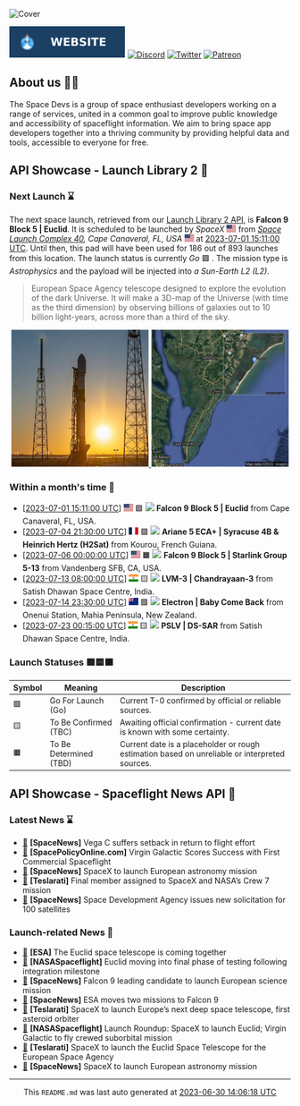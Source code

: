 ![Cover](https://raw.githubusercontent.com/TheSpaceDevs/Tutorials/main/assets/tsd_cover.png)


[![Website](https://raw.githubusercontent.com/TheSpaceDevs/Tutorials/e36b2c250ce7fcd4a801c1ed6cb1f9f9d031696b/assets/badge_tsd_website.svg)](https://thespacedevs.com/)
[![Discord](https://img.shields.io/badge/Discord-%237289DA.svg?style=for-the-badge&logo=discord&logoColor=white)](https://discord.gg/p7ntkNA)
[![Twitter](https://img.shields.io/badge/Twitter-%231DA1F2.svg?style=for-the-badge&logo=Twitter&logoColor=white)](https://twitter.com/TheSpaceDevs)
[![Patreon](https://img.shields.io/badge/Patreon-F96854?style=for-the-badge&logo=patreon&logoColor=white)](https://www.patreon.com/TheSpaceDevs)

## About us 🧑‍🚀
The Space Devs is a group of space enthusiast developers working on a range of
services, united in a common goal to improve public knowledge and accessibility
of spaceflight information. We aim to bring space app developers together into a
thriving community by providing helpful data and tools, accessible to everyone
for free.

## API Showcase - Launch Library 2 🚀

### Next Launch ⌛
The next space launch, retrieved from our
<a href="https://thespacedevs.com/llapi">Launch Library 2 API</a>, is
**Falcon 9 Block 5 | Euclid**. It is scheduled to be launched by *SpaceX*
<img width="17" src="https://raw.githubusercontent.com/lipis/flag-icons/main/flags/4x3/us.svg" />
from *<a href="https://en.wikipedia.org/wiki/Cape_Canaveral_Air_Force_Station_Space_Launch_Complex_40">Space Launch Complex 40</a>, Cape Canaveral, FL, USA*
<img width="17" src="https://raw.githubusercontent.com/lipis/flag-icons/main/flags/4x3/us.svg" />
at <a href="https://www.timeanddate.com/worldclock/fixedtime.html?iso=20230701T151100">2023-07-01 15:11:00 UTC</a>.  Until
then, this pad will have been used for 186
out of 893 launches from this location. The launch status is currently
*Go* 🟩 . The mission type is
*Astrophysics* and the payload will be injected
into *a Sun-Earth L2
(L2)*.
<br>
<blockquote>
  European Space Agency telescope designed to explore the evolution of the dark Universe. It will make a 3D-map of the Universe (with time as the third dimension) by observing billions of galaxies out to 10 billion light-years, across more than a third of the sky.
</blockquote>

<p float="left" align="center">
  <a href="https://en.wikipedia.org/wiki/Falcon_9" >
    <img alt="launch-image" width="49%" src="profile/cache/launch_image.png" />
  </a>
  <a href="https://www.google.com/maps?q=28.56194122,-80.57735736" >
    <img alt="pad-location" width="49%" src="profile/cache/new_pad_image.png"  />
  </a>
</p>

### Within a month's time 📅
- \[<a href="https://www.timeanddate.com/worldclock/fixedtime.html?iso=20230701T151100">2023-07-01 15:11:00 UTC</a>\]  <img width="17" src="https://raw.githubusercontent.com/lipis/flag-icons/main/flags/4x3/us.svg" /> 🟩  <a href="https://www.google.com/calendar/render?action=TEMPLATE&text=Falcon 9 Block 5 | Euclid&location=Cape Canaveral, FL, USA&dates=20230701T151100Z%2F20230701T151100Z"><img border="0" width="15" src="https://upload.wikimedia.org/wikipedia/commons/a/a5/Google_Calendar_icon_%282020%29.svg"></a> **Falcon 9 Block 5 | Euclid** from Cape Canaveral, FL, USA.
- \[<a href="https://www.timeanddate.com/worldclock/fixedtime.html?iso=20230704T213000">2023-07-04 21:30:00 UTC</a>\]  <img width="17" src="https://raw.githubusercontent.com/lipis/flag-icons/main/flags/4x3/fr.svg" /> 🟩  <a href="https://www.google.com/calendar/render?action=TEMPLATE&text=Ariane 5 ECA+ | Syracuse 4B &amp; Heinrich Hertz (H2Sat)&location=Kourou, French Guiana&dates=20230704T213000Z%2F20230704T230500Z"><img border="0" width="15" src="https://upload.wikimedia.org/wikipedia/commons/a/a5/Google_Calendar_icon_%282020%29.svg"></a> **Ariane 5 ECA+ | Syracuse 4B & Heinrich Hertz (H2Sat)** from Kourou, French Guiana.
- \[<a href="https://www.timeanddate.com/worldclock/fixedtime.html?iso=20230706T000000">2023-07-06 00:00:00 UTC</a>\]  <img width="17" src="https://raw.githubusercontent.com/lipis/flag-icons/main/flags/4x3/us.svg" /> 🟧  <a href="https://www.google.com/calendar/render?action=TEMPLATE&text=Falcon 9 Block 5 | Starlink Group 5-13&location=Vandenberg SFB, CA, USA&dates=20230706T000000Z%2F20230706T000000Z"><img border="0" width="15" src="https://upload.wikimedia.org/wikipedia/commons/a/a5/Google_Calendar_icon_%282020%29.svg"></a> **Falcon 9 Block 5 | Starlink Group 5-13** from Vandenberg SFB, CA, USA.
- \[<a href="https://www.timeanddate.com/worldclock/fixedtime.html?iso=20230713T080000">2023-07-13 08:00:00 UTC</a>\]  <img width="17" src="https://raw.githubusercontent.com/lipis/flag-icons/main/flags/4x3/in.svg" /> 🟨  <a href="https://www.google.com/calendar/render?action=TEMPLATE&text=LVM-3 | Chandrayaan-3&location=Satish Dhawan Space Centre, India&dates=20230713T080000Z%2F20230713T100000Z"><img border="0" width="15" src="https://upload.wikimedia.org/wikipedia/commons/a/a5/Google_Calendar_icon_%282020%29.svg"></a> **LVM-3 | Chandrayaan-3** from Satish Dhawan Space Centre, India.
- \[<a href="https://www.timeanddate.com/worldclock/fixedtime.html?iso=20230714T233000">2023-07-14 23:30:00 UTC</a>\]  <img width="17" src="https://raw.githubusercontent.com/lipis/flag-icons/main/flags/4x3/nz.svg" /> 🟩  <a href="https://www.google.com/calendar/render?action=TEMPLATE&text=Electron | Baby Come Back&location=Onenui Station, Mahia Peninsula, New Zealand&dates=20230714T233000Z%2F20230714T233000Z"><img border="0" width="15" src="https://upload.wikimedia.org/wikipedia/commons/a/a5/Google_Calendar_icon_%282020%29.svg"></a> **Electron | Baby Come Back** from Onenui Station, Mahia Peninsula, New Zealand.
- \[<a href="https://www.timeanddate.com/worldclock/fixedtime.html?iso=20230723T001500">2023-07-23 00:15:00 UTC</a>\]  <img width="17" src="https://raw.githubusercontent.com/lipis/flag-icons/main/flags/4x3/in.svg" /> 🟨  <a href="https://www.google.com/calendar/render?action=TEMPLATE&text=PSLV | DS-SAR&location=Satish Dhawan Space Centre, India&dates=20230723T001500Z%2F20230723T041500Z"><img border="0" width="15" src="https://upload.wikimedia.org/wikipedia/commons/a/a5/Google_Calendar_icon_%282020%29.svg"></a> **PSLV | DS-SAR** from Satish Dhawan Space Centre, India.


### Launch Statuses 🟩🟨🟧
<p align="center">
    <table class="tg">
    <thead>
      <tr>
        <th class="tg-0pky">Symbol</th>
        <th class="tg-0pky">Meaning</th>
        <th class="tg-0pky">Description</th>
      </tr>
    </thead>
    <tbody>
      <tr>
        <td class="tg-0pky">🟩</td>
        <td class="tg-0pky">Go For Launch (Go)</td>
        <td class="tg-0pky">Current T-0 confirmed by official or reliable sources.</td>
      </tr>
      <tr>
        <td class="tg-0pky">🟨</td>
        <td class="tg-0pky">To Be Confirmed (TBC)</td>
        <td class="tg-0pky">Awaiting official confirmation - current date is known with some certainty.</td>
      </tr>
      <tr>
        <td class="tg-0pky">🟧</td>
        <td class="tg-0pky">To Be Determined (TBD)</td>
        <td class="tg-0pky">Current date is a placeholder or rough estimation based on unreliable or interpreted sources.</td>
      </tr>
    </tbody>
    </table>
</p>

## API Showcase - Spaceflight News API 📰

### Latest News ⌛
- <a href="https://spacenews.com/vega-c-suffers-setback-in-return-to-flight-effort/" >🔗</a> **[SpaceNews]** Vega C suffers setback in return to flight effort
- <a href="https://spacepolicyonline.com/news/virgin-galactic-scores-success-with-first-commercial-spaceflight/" >🔗</a> **[SpacePolicyOnline.com]** Virgin Galactic Scores Success with First Commercial Spaceflight
- <a href="https://spacenews.com/spacex-to-launch-european-astronomy-mission/" >🔗</a> **[SpaceNews]** SpaceX to launch European astronomy mission
- <a href="https://www.teslarati.com/final-member-assigned-to-spacex-and-nasas-crew-7-mission/" >🔗</a> **[Teslarati]** Final member assigned to SpaceX and NASA’s Crew 7 mission
- <a href="https://spacenews.com/space-development-agency-issues-new-solicitation-for-100-satellites/" >🔗</a> **[SpaceNews]** Space Development Agency issues new solicitation for 100 satellites


### Launch-related News 🚀

- <a href="https://sci.esa.int/web/euclid/-/the-euclid-space-telescope-is-coming-together" >🔗</a> **[ESA]** The Euclid space telescope is coming together
- <a href="https://www.nasaspaceflight.com/2022/04/euclid-integration-milestone/" >🔗</a> **[NASASpaceflight]** Euclid moving into final phase of testing following integration milestone
- <a href="https://spacenews.com/falcon-9-leading-candidate-to-launch-european-science-mission/" >🔗</a> **[SpaceNews]** Falcon 9 leading candidate to launch European science mission
- <a href="https://spacenews.com/esa-moves-two-missions-to-falcon-9/" >🔗</a> **[SpaceNews]** ESA moves two missions to Falcon 9
- <a href="https://www.teslarati.com/spacex-snipes-european-euclid-hera-launches/" >🔗</a> **[Teslarati]** SpaceX to launch Europe’s next deep space telescope, first asteroid orbiter
- <a href="https://www.nasaspaceflight.com/2023/06/launch-roundup-062523/" >🔗</a> **[NASASpaceflight]** Launch Roundup: SpaceX to launch Euclid; Virgin Galactic to fly crewed suborbital mission
- <a href="https://www.teslarati.com/spacex-euclid-space-telescope-launch-esa/" >🔗</a> **[Teslarati]** SpaceX to launch the Euclid Space Telescope for the European Space Agency
- <a href="https://spacenews.com/spacex-to-launch-european-astronomy-mission/" >🔗</a> **[SpaceNews]** SpaceX to launch European astronomy mission


<hr>
  <div align="center">
  This <code>README.md</code> was last auto generated at <a href="https://www.timeanddate.com/worldclock/fixedtime.html?iso=20230630T140618">2023-06-30 14:06:18 UTC</a>
  <br>
  <!-- <a href="https://medium.com/@g.h.garrett" target="_blank">Learn to add space launches to your profile here!</a> -->
</div>